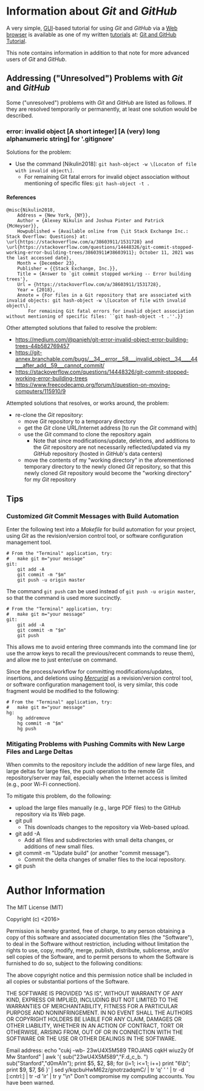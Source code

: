 #	Information about *Git* and *GitHub*

A very simple, [GUI](https://en.wikipedia.org/wiki/Graphical_user_interface)-based tutorial for using *Git* and *GitHub* via a [Web browser](https://en.wikipedia.org/wiki/Web_browser) is available as one of my written [tutorials](https://github.com/eda-ricercatore/gulyas-scripts/tree/master/notes/tutorials) at: [Git and GitHub Tutorial](https://github.com/eda-ricercatore/gulyas-scripts/blob/master/notes/tutorials/git-tutorial.md).

This note contains information in addition to that note for more advanced users of *Git* and *GitHub*.

##	Addressing ("Unresolved") Problems with *Git* and *GitHub*

Some ("unresolved") problems with *Git* and *GitHub* are listed as follows. If they are resolved temporarily or permanently, at least one solution would be described.


### error: invalid object \[A short integer\] \[A (very) long alphanumeric string\] for '.gitignore'



Solutions for the problem:
+ Use the command [Nikulin2018]: ```git hash-object -w \[Locaton of file with invalid object\]```.
	- For remaining Git fatal errors for invalid object association without mentioning of specific files: ```git hash-object -t .```





#### References

	@misc{Nikulin2018,
		Address = {New York, {NY}},
		Author = {Alexey Nikulin and Joshua Pinter and Patrick {McHeyser}},
		Howpublished = {Available online from {\it Stack Exchange Inc.: Stack Overflow: Questions} at: \url{https://stackoverflow.com/a/38603911/1531728} and \url{https://stackoverflow.com/questions/14448326/git-commit-stopped-working-error-building-trees/38603911#38603911}; October 11, 2021 was the last accessed date},
		Month = {December 23},
		Publisher = {{Stack Exchange, Inc.}},
		Title = {Answer to `git commit stopped working -- Error building trees'},
		Url = {https://stackoverflow.com/a/38603911/1531728},
		Year = {2018},
		Annote = {For files in a Git repository that are associated with invalid objects: git hash-object -w \[Locaton of file with invalid object\].
			For remaining Git fatal errors for invalid object association without mentioning of specific files: ``git hash-object -t .''.}}







Other attempted solutions that failed to resolve the problem:
+ https://medium.com/@panjeh/git-error-invalid-object-error-building-trees-44b582769457
+ https://git-annex.branchable.com/bugs/__34__error__58___invalid_object__34____44___after_add__59___cannot_commit/
+ https://stackoverflow.com/questions/14448326/git-commit-stopped-working-error-building-trees
+ https://www.freecodecamp.org/forum/t/question-on-moving-computers/115910/9


Attempted solutions that resolves, or works around, the problem:
+ re-clone the *Git* repository:
	- move *Git* repository to a temporary directory
	- get the *Git* clone URL/Internet address \[to run the *Git* command with\]
	- use the *Git* command to clone the repository again
		* Note that since modifications/update, deletions, and additions to the *Git* repository are not necessarily reflected/updated via my *GitHub* repository (hosted in *GitHub*'s data centers)
	- move the contents of my "working directory" in the aforementioned temporary directory to the newly cloned *Git* repository, so that this newly cloned *Git* repository would become the "working directory" for my *Git* repository






##	Tips

###	Customized *Git* Commit Messages with Build Automation

Enter the following text into a *Makefile* for build automation for your project, using *Git* as the revision/version control tool, or software configuration management tool.


	# From the "Terminal" application, try:
	#	make git m="your message"
	git:
		git add -A
		git commit -m "$m"
		git push -u origin master


The command `git push` can be used instead of `git push -u origin master`, so that the command is used more succinctly.



	# From the "Terminal" application, try:
	#	make git m="your message"
	git:
		git add -A
		git commit -m "$m"
		git push




This allows me to avoid entering three commands into the command line (or use the arrow keys to recall the previous/recent commands to reuse them), and allow me to just enter/use on command. 










Since the process/workflow for committing modifications/updates, insertions, and deletions using [*Mercurial*](https://www.mercurial-scm.org/) as a revision/version control tool, or software configuration management tool, is very similar, this code fragment would be modified to the following:



	# From the "Terminal" application, try:
	#	make git m="your message"
	hg:
		hg addremove
		hg commit -m "$m"
		hg push






###	Mitigating Problems with Pushing Commits with New Large Files and Large Deltas

When commits to the repository include the addition of new large files, and large deltas for large files, the push operation to the remote Git repository/server may fail, especially when the Internet access is limited (e.g., poor Wi-Fi connection).

To mitigate this problem, do the following:
+ upload the large files manually (e.g., large PDF files) to the GitHub repository via its Web page.
+ git pull
	- This downloads changes to the repository via Web-based upload.
+ git add -A
	- Add all files and subdirectories with small delta changes, or additions of new small files.
+ git commit -m "Update build" (or another "commit message").
	- Commit the delta changes of smaller files to the local repository.
+ git push








#	Author Information

The MIT License (MIT)

Copyright (c) <2016> <Zhiyang Ong>

Permission is hereby granted, free of charge, to any person obtaining a copy of this software and associated documentation files (the "Software"), to deal in the Software without restriction, including without limitation the rights to use, copy, modify, merge, publish, distribute, sublicense, and/or sell copies of the Software, and to permit persons to whom the Software is furnished to do so, subject to the following conditions:

The above copyright notice and this permission notice shall be included in all copies or substantial portions of the Software.

THE SOFTWARE IS PROVIDED "AS IS", WITHOUT WARRANTY OF ANY KIND, EXPRESS OR IMPLIED, INCLUDING BUT NOT LIMITED TO THE WARRANTIES OF MERCHANTABILITY, FITNESS FOR A PARTICULAR PURPOSE AND NONINFRINGEMENT. IN NO EVENT SHALL THE AUTHORS OR COPYRIGHT HOLDERS BE LIABLE FOR ANY CLAIM, DAMAGES OR OTHER LIABILITY, WHETHER IN AN ACTION OF CONTRACT, TORT OR OTHERWISE, ARISING FROM, OUT OF OR IN CONNECTION WITH THE SOFTWARE OR THE USE OR OTHER DEALINGS IN THE SOFTWARE.

Email address: echo "cukj -wb- 23wU4X5M589 TROJANS cqkH wiuz2y 0f Mw Stanford" | awk '{ sub("23wU4X5M589","F.d_c_b. ") sub("Stanford","d0mA1n"); print $5, $2, $8; for (i=1; i<=1; i++) print "6\b"; print $9, $7, $6 }' | sed y/kqcbuHwM62z/gnotrzadqmC/ | tr 'q' ' ' | tr -d [:cntrl:] | tr -d 'ir' | tr y "\n"		Don't compromise my computing accounts. You have been warned.

